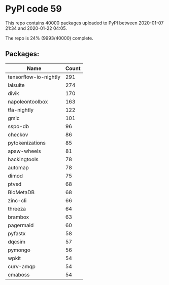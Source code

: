 # PyPI code 59

This repo contains 40000 packages uploaded to PyPI between 
2020-01-07 21:34 and 2020-01-22 04:05.

The repo is 24% (9993/40000) complete.

## Packages:

| Name  | Count |
| ----- | ----- |
| tensorflow-io-nightly | 291 |
| lalsuite | 274 |
| divik | 170 |
| napoleontoolbox | 163 |
| tfa-nightly | 122 |
| gmic | 101 |
| sspo-db | 96 |
| checkov | 86 |
| pytokenizations | 85 |
| apsw-wheels | 81 |
| hackingtools | 78 |
| automap | 78 |
| dimod | 75 |
| ptvsd | 68 |
| BioMetaDB | 68 |
| zinc-cli | 66 |
| threeza | 64 |
| brambox | 63 |
| pagermaid | 60 |
| pyfastx | 58 |
| dqcsim | 57 |
| pymongo | 56 |
| wpkit | 54 |
| curv-amqp | 54 |
| cmaboss | 54 |


